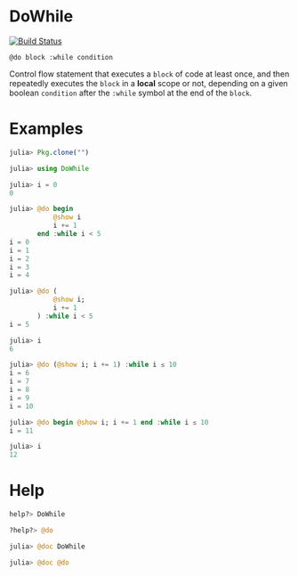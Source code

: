 # DoWhile

[![Build Status](https://travis-ci.org/Ismael-VC/DoWhile.jl.svg?branch=master)](https://travis-ci.org/Ismael-VC/DoWhile.jl)

    @do block :while condition

Control flow statement that executes a `block` of code at least once,
and then repeatedly executes the `block` in a **local** scope or not,
depending on a given boolean `condition` after the `:while` symbol at
the end of the `block`.

# Examples
```julia
julia> Pkg.clone("")

julia> using DoWhile

julia> i = 0
0

julia> @do begin
           @show i
           i += 1
       end :while i < 5
i = 0
i = 1
i = 2
i = 3
i = 4

julia> @do (
           @show i;
           i += 1
       ) :while i < 5
i = 5

julia> i
6

julia> @do (@show i; i += 1) :while i ≤ 10
i = 6
i = 7
i = 8
i = 9
i = 10

julia> @do begin @show i; i += 1 end :while i ≤ 10
i = 11

julia> i
12
```

# Help
```julia
help?> DoWhile

?help?> @do

julia> @doc DoWhile

julia> @doc @do
